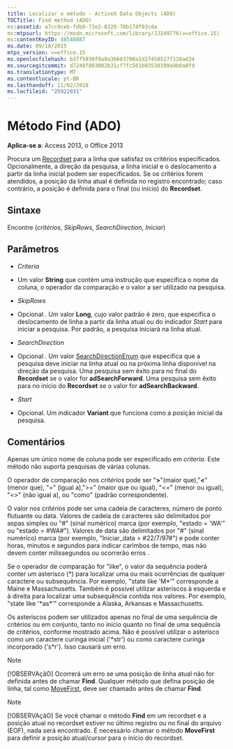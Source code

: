 ```yaml
---
title: Localizar o método - ActiveX Data Objects (ADO)
TOCTitle: Find method (ADO)
ms:assetid: a7cc9ceb-fdb9-73e2-8328-70b174f93cda
ms:mtpsurl: https://msdn.microsoft.com/library/JJ249776(v=office.15)
ms:contentKeyID: 48546887
ms.date: 09/18/2015
mtps_version: v=office.15
ms.openlocfilehash: b37f5930f9a9a36603700a1d27458527f128ad34
ms.sourcegitcommit: d7248f803002b31cf7fc561b03530199a9b0a8fd
ms.translationtype: MT
ms.contentlocale: pt-BR
ms.lasthandoff: 11/02/2018
ms.locfileid: "25922031"
---
```

# <a name="find-method-ado"></a>Método Find (ADO)


**Aplica-se a**: Access 2013, o Office 2013


Procura um [Recordset](recordset-object-ado.md) para a linha que satisfaz os critérios especificados. Opcionalmente, a direção da pesquisa, a linha inicial e o deslocamento a partir da linha inicial podem ser especificados. Se os critérios forem atendidos, a posição da linha atual é definida no registro encontrado; caso contrário, a posição é definida para o final (ou início) do **Recordset**.

## <a name="syntax"></a>Sintaxe

Encontre (*critérios*, *SkipRows*, *SearchDirection*, *Iniciar*)

## <a name="parameters"></a>Parâmetros

  - *Criteria*

  - Um valor **String** que contém uma instrução que especifica o nome da coluna, o operador da comparação e o valor a ser utilizado na pesquisa.

  - *SkipRows*

  - Opcional *.* Um valor **Long**, cujo valor padrão é zero, que especifica o deslocamento de linha a partir da linha atual ou do indicador *Start* para iniciar a pesquisa. Por padrão, a pesquisa iniciará na linha atual.

  - *SearchDirection*

  - Opcional *.* Um valor [SearchDirectionEnum](searchdirectionenum.md) que especifica que a pesquisa deve iniciar na linha atual ou na próxima linha disponível na direção da pesquisa. Uma pesquisa sem êxito para no final do **Recordset** se o valor for **adSearchForward**. Uma pesquisa sem êxito para no início do **Recordset** se o valor for **adSearchBackward**.

  - *Start*

  - Opcional. Um indicador **Variant** que funciona como a posição inicial da pesquisa.

## <a name="remarks"></a>Comentários

Apenas um único nome de coluna pode ser especificado em *criteria*. Este método não suporta pesquisas de várias colunas.

O operador de comparação nos *critérios* pode ser "**\>**"(maior que),"**\<**"(menor que), "=" (igual a),"\>=" (maior que ou igual), "\<=" (menor ou igual), "\<\>" (não igual a), ou "como" (padrão correspondente).

O valor nos *critérios* pode ser uma cadeia de caracteres, número de ponto flutuante ou data. Valores de cadeia de caracteres são delimitados por aspas simples ou "\#" (sinal numérico) marca (por exemplo, "estado = 'WA'" ou "estado = \#WA\#"). Valores de data são delimitados por "\#" (sinal numérico) marca (por exemplo, "Iniciar\_data \> \#22/7/97\#") e pode conter horas, minutos e segundos para indicar carimbos de tempo, mas não devem conter milissegundos ou ocorrerão erros .

Se o operador de comparação for "like", o valor da sequência poderá conter um asterisco (\*) para localizar uma ou mais ocorrências de qualquer caractere ou subsequência. Por exemplo, "state like 'M\*'" corresponde a Maine e Massachusetts. Também é possível utilizar asteriscos à esquerda e à direita para localizar uma subsequência contida nos valores. Por exemplo, "state like '\*as\*'" corresponde a Alaska, Arkansas e Massachusetts.

Os asteriscos podem ser utilizados apenas no final de uma sequência de critérios ou em conjunto, tanto no início quanto no final de uma sequência de critérios, conforme mostrado acima. Não é possível utilizar o asterisco como um caractere curinga inicial ('\*str') ou como caractere curinga incorporado ('s\*r'). Isso causará um erro.


> [!NOTE]
> <P>[!OBSERVAçãO] Ocorrerá um erro se uma posição de linha atual não for definida antes de chamar <STRONG>Find</STRONG>. Qualquer método que defina posição de linha, tal como <A href="movefirst-movelast-movenext-and-moveprevious-methods-ado.md">MoveFirst</A>, deve ser chamado antes de chamar <STRONG>Find</STRONG>.</P>




> [!NOTE]
> <P>[!OBSERVAçãO] Se você chamar o método <STRONG>Find</STRONG> em um recordset e a posição atual no recordset estiver no último registro ou no final do arquivo (EOF), nada será encontrado. É necessário chamar o método <STRONG>MoveFirst</STRONG> para definir a posição atual/cursor para o início do recordset.</P>


